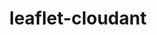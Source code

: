 ---
layout: default
title: leaflet-cloudant
name: leaflet-cloudant
fullname: ibm-cds-labs/leaflet-cloudant
description: leafletjs.com plugin for mapping Cloudant databases (where docs are in GeoJSON format)
watchers: 1
stars: 1
forks: 0
languages: 
  - JavaScript
  - CSS
  - HTML

tech: 
  - Cloudant

level: Beginner
giturl: https://github.com/ibm-cds-labs/leaflet-cloudant
---